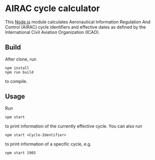 # AIRAC cycle calculator

This [Node.js](https://nodejs.org/en/) module calculates Aeronautical Information Regulation And Control (AIRAC) cycle identifiers and effective dates as defined by the International Civil Aviation Organization (ICAO).

## Build

After clone, run

    npm install
    npm run build

to compile.

## Usage

Run

    npm start

to print information of the currently effective cycle. You can also run

    npm start <Cycle-Identifier>

to print information of a specific cycle, e.g.

    npm start 1903
